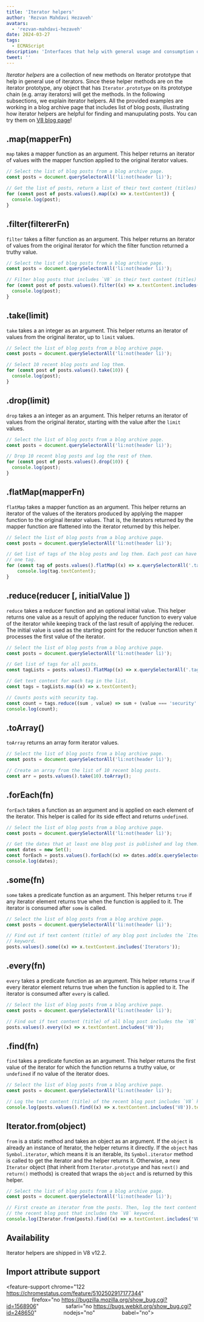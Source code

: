 ```yaml
---
title: 'Iterator helpers'
author: 'Rezvan Mahdavi Hezaveh'
avatars:
  - 'rezvan-mahdavi-hezaveh'
date: 2024-03-27
tags:
  - ECMAScript
description: 'Interfaces that help with general usage and consumption of iterators.'
tweet: ''
---
```


*Iterator helpers* are a collection of new methods on Iterator prototype that help in general use of iterators. Since these helper methods are on the iterator prototype, any object that has `Iterator.prototype` on its prototype chain (e.g. array iterators) will get the methods. In the following subsections, we explain iterator helpers. All the provided examples are working in a blog archive page that includes list of blog posts, illustrating how iterator helpers are helpful for finding and manupulating posts. You can try them on [V8 blog page](https://v8.dev/blog)!


## .map(mapperFn)

`map` takes a mapper function as an argument. This helper returns an iterator of values with the mapper function applied to the original iterator values.

```javascript
// Select the list of blog posts from a blog archive page.
const posts = document.querySelectorAll('li:not(header li)');

// Get the list of posts, return a list of their text content (titles) and log them.
for (const post of posts.values().map((x) => x.textContent)) {
  console.log(post);
}
```

## .filter(filtererFn)

`filter` takes a filter function as an argument. This helper returns an iterator of values from the original iterator for which the filter function returned a truthy value.

```javascript
// Select the list of blog posts from a blog archive page.
const posts = document.querySelectorAll('li:not(header li)');

// Filter blog posts that includes `V8` in their text content (titles) and log them.
for (const post of posts.values().filter((x) => x.textContent.includes('V8'))) {
  console.log(post);
} 
```

## .take(limit)

`take` takes a an integer as an argument. This helper returns an iterator of values from the original iterator, up to `limit` values.

```javascript
// Select the list of blog posts from a blog archive page.
const posts = document.querySelectorAll('li:not(header li)');

// Select 10 recent blog posts and log them.
for (const post of posts.values().take(10)) {
  console.log(post);
}
```

## .drop(limit)

`drop` takes a an integer as an argument. This helper returns an iterator of values from the original iterator, starting with the value after the `limit` values.

```javascript
// Select the list of blog posts from a blog archive page.
const posts = document.querySelectorAll('li:not(header li)');

// Drop 10 recent blog posts and log the rest of them.
for (const post of posts.values().drop(10)) {
  console.log(post);
}
```

## .flatMap(mapperFn)

`flatMap` takes a mapper function as an argument. This helper returns an iterator of the values of the iterators produced by applying the mapper function to the original iterator values. That is, the iterators returned by the mapper function are flattened into the iterator returned by this helper.

```javascript
// Select the list of blog posts from a blog archive page.
const posts = document.querySelectorAll('li:not(header li)');

// Get list of tags of the blog posts and log them. Each post can have more than
// one tag.
for (const tag of posts.values().flatMap((x) => x.querySelectorAll('.tag').values())) {
    console.log(tag.textContent);
}
```

## .reduce(reducer [, initialValue ])

`reduce` takes a reducer function and an optional initial value. This helper returns one value as a result of applying the reducer function to every value of the iterator while keeping track of the last result of applying the reducer. The initial value is used as the starting point for the reducer function when it processes the first value of the iterator.

```javascript
// Select the list of blog posts from a blog archive page.
const posts = document.querySelectorAll('li:not(header li)');

// Get list of tags for all posts.
const tagLists = posts.values().flatMap((x) => x.querySelectorAll('.tag').values());

// Get text context for each tag in the list.
const tags = tagLists.map((x) => x.textContent);

// Counts posts with security tag.
const count = tags.reduce((sum , value) => sum + (value === 'security' ? 1 : 0), 0);
console.log(count);
```

## .toArray()

`toArray` returns an array form iterator values. 

```javascript
// Select the list of blog posts from a blog archive page.
const posts = document.querySelectorAll('li:not(header li)');

// Create an array from the list of 10 recent blog posts.
const arr = posts.values().take(10).toArray();
```

## .forEach(fn)

`forEach` takes a function as an argument and is applied on each element of the iterator. This helper is called for its side effect and returns `undefined`.

```javascript
// Select the list of blog posts from a blog archive page.
const posts = document.querySelectorAll('li:not(header li)');

// Get the dates that at least one blog post is published and log them.
const dates = new Set();
const forEach = posts.values().forEach((x) => dates.add(x.querySelector('time')));
console.log(dates);
```

## .some(fn)

`some` takes a predicate function as an argument. This helper returns `true` if any iterator element returns true when the function is applied to it. The iterator is consumed after `some` is called.

```javascript
// Select the list of blog posts from a blog archive page.
const posts = document.querySelectorAll('li:not(header li)');

// Find out if text content (title) of any blog post includes the `Iteartors`
// keyword.
posts.values().some((x) => x.textContent.includes('Iterators'));
```

## .every(fn)

`every` takes a predicate function as an argument. This helper returns `true` if every iterator element returns true when the function is applied to it. The iterator is consumed after `every` is called.

```javascript
// Select the list of blog posts from a blog archive page.
const posts = document.querySelectorAll('li:not(header li)');

// Find out if text content (title) of all blog post includes the `V8` keyword.
posts.values().every((x) => x.textContent.includes('V8'));
```

## .find(fn)

`find` takes a predicate function as an argument. This helper returns the first value of the iterator for which the function returns a truthy value, or `undefined` if no value of the iterator does.

```javascript
// Select the list of blog posts from a blog archive page.
const posts = document.querySelectorAll('li:not(header li)');

// Log the text content (title) of the recent blog post includes `V8` keyword.
console.log(posts.values().find((x) => x.textContent.includes('V8')).textContent);
```

## Iterator.from(object)

`from` is a static method and takes an object as an argument. If the `object` is already an instance of Iterator, the helper returns it directly. If the `object` has `Symbol.iterator`, which means it is an iterable, its `Symbol.iterator` method is called to get the iterator and the helper returns it. Otherwise, a new `Iterator` object (that inherit from `Iterator.prototype` and has `next()` and `return()` methods) is created that wraps the `object` and is returned by this helper.

```javascript
// Select the list of blog posts from a blog archive page.
const posts = document.querySelectorAll('li:not(header li)');

// First create an iterator from the posts. Then, log the text content (title) of 
// the recent blog post that includes the `V8` keyword.
console.log(Iterator.from(posts).find((x) => x.textContent.includes('V8')).textContent);
```

## Availability

Iterator helpers are shipped in V8 v12.2.

## Import attribute support

<feature-support chrome="122 https://chromestatus.com/feature/5102502917177344"
                 firefox="no https://bugzilla.mozilla.org/show_bug.cgi?id=1568906"
                 safari="no https://bugs.webkit.org/show_bug.cgi?id=248650" 
                 nodejs="no"
                 babel="no"></feature-support>
